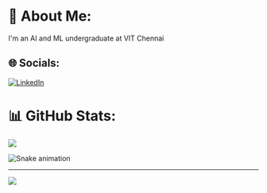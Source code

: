 # 💫 About Me:
I'm an AI and ML undergraduate at VIT Chennai


## 🌐 Socials:
[![LinkedIn](https://img.shields.io/badge/LinkedIn-%230077B5.svg?logo=linkedin&logoColor=white)]([https://linkedin.com/in/misbah-anwar](https://www.linkedin.com/in/misbah-anwar)) 

# 📊 GitHub Stats:

![](https://github-readme-streak-stats.herokuapp.com/?user=misbah-anwar&theme=nightowl&hide_border=false)<br/>

![Snake animation](https://github.com/misbah-anwar/misbah-anwar/blob/output/github-contribution-grid-snake.svg)

---
[![](https://visitcount.itsvg.in/api?id=misbah-anwar&label=Profile%20Views&icon=1&pretty=false)](https://visitcount.itsvg.in)
